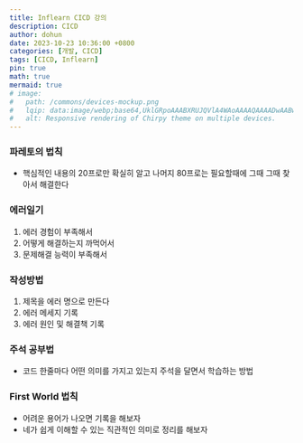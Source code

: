 ```yaml
---
title: Inflearn CICD 강의
description: CICD
author: dohun
date: 2023-10-23 10:36:00 +0800
categories: [개발, CICD]
tags: [CICD, Inflearn]
pin: true
math: true
mermaid: true
# image:
#   path: /commons/devices-mockup.png
#   lqip: data:image/webp;base64,UklGRpoAAABXRUJQVlA4WAoAAAAQAAAADwAABwAAQUxQSDIAAAARL0AmbZurmr57yyIiqE8oiG0bejIYEQTgqiDA9vqnsUSI6H+oAERp2HZ65qP/VIAWAFZQOCBCAAAA8AEAnQEqEAAIAAVAfCWkAALp8sF8rgRgAP7o9FDvMCkMde9PK7euH5M1m6VWoDXf2FkP3BqV0ZYbO6NA/VFIAAAA
#   alt: Responsive rendering of Chirpy theme on multiple devices.
---
```


### 파레토의 법칙
- 핵심적인 내용의 20프로만 확실히 알고 나머지 80프로는 필요할때에 그때 그때 찾아서 해결한다

### 에러일기 

1. 에러 경험이 부족해서 
2. 어떻게 해결하는지 까먹어서 
3. 문제해결 능력이 부족해서 

### 작성방법

1. 제목을 에러 명으로 만든다
2. 에러 메세지 기록
3. 에러 원인 및 해결책 기록

### 주석 공부법
- 코드 한줄마다 어떤 의미를 가지고 있는지 주석을 달면서 학습하는 방법 

### First World 법칙
- 어려운 용어가 나오면 기록을 해보자
- 네가 쉽게 이해할 수 있는 직관적인 의미로 정리를 해보자

